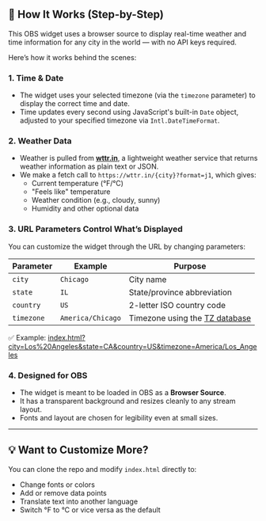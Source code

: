 ## 🧠 How It Works (Step-by-Step)

This OBS widget uses a browser source to display real-time weather and time information for any city in the world — with no API keys required.

Here’s how it works behind the scenes:

### 1. Time & Date
- The widget uses your selected timezone (via the `timezone` parameter) to display the correct time and date.
- Time updates every second using JavaScript's built-in `Date` object, adjusted to your specified timezone via `Intl.DateTimeFormat`.

### 2. Weather Data
- Weather is pulled from **[wttr.in](https://wttr.in)**, a lightweight weather service that returns weather information as plain text or JSON.
- We make a fetch call to `https://wttr.in/{city}?format=j1`, which gives:
  - Current temperature (°F/°C)
  - "Feels like" temperature
  - Weather condition (e.g., cloudy, sunny)
  - Humidity and other optional data

### 3. URL Parameters Control What’s Displayed
You can customize the widget through the URL by changing parameters:

| Parameter  | Example                | Purpose                                |
|------------|------------------------|----------------------------------------|
| `city`     | `Chicago`              | City name                              |
| `state`    | `IL`                   | State/province abbreviation            |
| `country`  | `US`                   | 2-letter ISO country code              |
| `timezone` | `America/Chicago`      | Timezone using the [TZ database](https://en.wikipedia.org/wiki/List_of_tz_database_time_zones) |

✅ Example: [index.html?city=Los%20Angeles&state=CA&country=US&timezone=America/Los_Angeles
](https://batz736.github.io/weather-widget/index.html?city=&state=&country=US&timezone=)

### 4. Designed for OBS
- The widget is meant to be loaded in OBS as a **Browser Source**.
- It has a transparent background and resizes cleanly to any stream layout.
- Fonts and layout are chosen for legibility even at small sizes.

---

## 💡 Want to Customize More?

You can clone the repo and modify `index.html` directly to:
- Change fonts or colors
- Add or remove data points
- Translate text into another language
- Switch °F to °C or vice versa as the default
